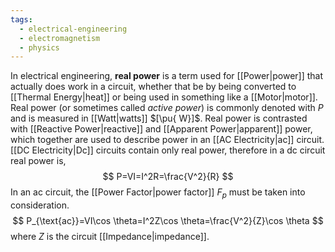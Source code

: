 ```yaml
---
tags:
  - electrical-engineering
  - electromagnetism
  - physics
---
```

In electrical engineering, **real power** is a term used for [[Power|power]] that actually does work in a circuit, whether that be by being converted to [[Thermal Energy|heat]] or being used in something like a [[Motor|motor]]. Real power (or sometimes called *active power*) is commonly denoted with $P$ and is measured in [[Watt|watts]] $[\pu{ W}]$. Real power is contrasted with [[Reactive Power|reactive]] and [[Apparent Power|apparent]] power, which together are used to describe power in an [[AC Electricity|ac]] circuit. [[DC Electricity|Dc]] circuits contain only real power, therefore in a dc circuit real power is,
$$
P=VI=I^2R=\frac{V^2}{R}
$$
In an ac circuit, the [[Power Factor|power factor]] $F_{p}$ must be taken into consideration.
$$
P_{\text{ac}}=VI\cos \theta=I^2Z\cos \theta=\frac{V^2}{Z}\cos \theta
$$
where $Z$ is the circuit [[Impedance|impedance]].